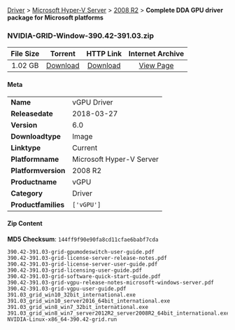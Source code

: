 
[Driver](/README.md)  >  [Microsoft Hyper-V Server](/index/Driver/Microsoft_Hyper-V_Server.md)  >  [2008 R2](/index/Driver/Microsoft_Hyper-V_Server/2008_R2.md)  >  **Complete DDA GPU driver package for Microsoft platforms**


### NVIDIA-GRID-Window-390.42-391.03.zip

| **File Size** | **Torrent**  | **HTTP Link** | **Internet Archive** |
|:-------------:|:------------:|:-------------:|:--------------------:|
| 1.02 GB |  [Download](https://archive.org/download/nvgpu_NVIDIA-GRID-Window-390.42-391.03.zip_5hbv2usu/nvgpu_NVIDIA-GRID-Window-390.42-391.03.zip_5hbv2usu_archive.torrent)       | [Download](https://archive.org/compress/nvgpu_NVIDIA-GRID-Window-390.42-391.03.zip_5hbv2usu) | [View Page](https://archive.org/details/nvgpu_NVIDIA-GRID-Window-390.42-391.03.zip_5hbv2usu)       |

#### Meta

<table>
<tr><td><strong>Name</strong></td><td>vGPU Driver</td></tr>
<tr><td><strong>Releasedate</strong></td><td>2018-03-27</td></tr>
<tr><td><strong>Version</strong></td><td>6.0</td></tr>
<tr><td><strong>Downloadtype</strong></td><td>Image</td></tr>
<tr><td><strong>Linktype</strong></td><td>Current</td></tr>
<tr><td><strong>Platformname</strong></td><td>Microsoft Hyper-V Server</td></tr>
<tr><td><strong>Platformversion</strong></td><td>2008 R2</td></tr>
<tr><td><strong>Productname</strong></td><td>vGPU</td></tr>
<tr><td><strong>Category</strong></td><td>Driver</td></tr>
<tr><td><strong>Productfamilies</strong></td><td><code>['vGPU']</code></td></tr>
</table>

#### Zip Content

**MD5 Checksum**: `144ff9f90e90fa8cd11cfae6babf7cda`

```text
390.42-391.03-grid-gpumodeswitch-user-guide.pdf
390.42-391.03-grid-license-server-release-notes.pdf
390.42-391.03-grid-license-server-user-guide.pdf
390.42-391.03-grid-licensing-user-guide.pdf
390.42-391.03-grid-software-quick-start-guide.pdf
390.42-391.03-grid-vgpu-release-notes-microsoft-windows-server.pdf
390.42-391.03-grid-vgpu-user-guide.pdf
391.03_grid_win10_32bit_international.exe
391.03_grid_win10_server2016_64bit_international.exe
391.03_grid_win8_win7_32bit_international.exe
391.03_grid_win8_win7_server2012R2_server2008R2_64bit_international.exe
NVIDIA-Linux-x86_64-390.42-grid.run
```